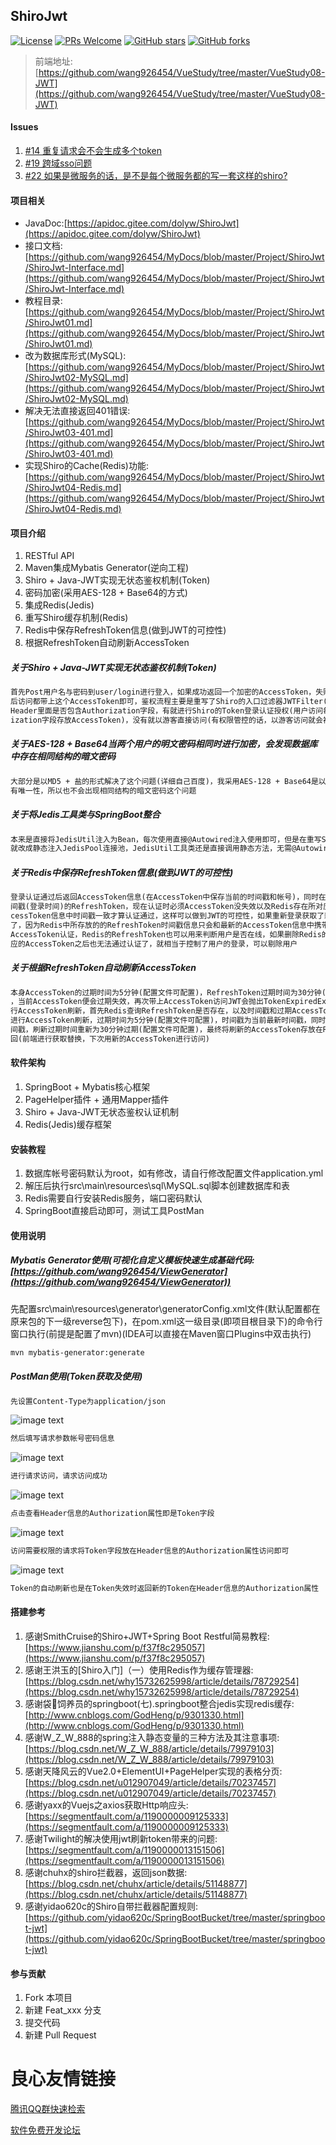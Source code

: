 ## ShiroJwt

[![License](https://img.shields.io/badge/license-MIT-blue.svg)](LICENSE)
[![PRs Welcome](https://img.shields.io/badge/PRs-welcome-brightgreen.svg)](https://github.com/wang926454/ShiroJwt/pulls)
[![GitHub stars](https://img.shields.io/github/stars/wang926454/ShiroJwt.svg?style=social&label=Stars)](https://github.com/wang926454/ShiroJwt)
[![GitHub forks](https://img.shields.io/github/forks/wang926454/ShiroJwt.svg?style=social&label=Fork)](https://github.com/wang926454/ShiroJwt)

> 前端地址:[https://github.com/wang926454/VueStudy/tree/master/VueStudy08-JWT](https://github.com/wang926454/VueStudy/tree/master/VueStudy08-JWT)

#### Issues

1. [#14 重复请求会不会生成多个token](https://github.com/dolyw/ShiroJwt/issues/14)
2. [#19 跨域sso问题](https://github.com/dolyw/ShiroJwt/issues/19)
3. [#22 如果是微服务的话，是不是每个微服务都的写一套这样的shiro?](https://github.com/dolyw/ShiroJwt/issues/22)

#### 项目相关

* JavaDoc:[https://apidoc.gitee.com/dolyw/ShiroJwt](https://apidoc.gitee.com/dolyw/ShiroJwt)
* 接口文档:[https://github.com/wang926454/MyDocs/blob/master/Project/ShiroJwt/ShiroJwt-Interface.md](https://github.com/wang926454/MyDocs/blob/master/Project/ShiroJwt/ShiroJwt-Interface.md)
* 教程目录:[https://github.com/wang926454/MyDocs/blob/master/Project/ShiroJwt/ShiroJwt01.md](https://github.com/wang926454/MyDocs/blob/master/Project/ShiroJwt/ShiroJwt01.md)
* 改为数据库形式(MySQL):[https://github.com/wang926454/MyDocs/blob/master/Project/ShiroJwt/ShiroJwt02-MySQL.md](https://github.com/wang926454/MyDocs/blob/master/Project/ShiroJwt/ShiroJwt02-MySQL.md)
* 解决无法直接返回401错误:[https://github.com/wang926454/MyDocs/blob/master/Project/ShiroJwt/ShiroJwt03-401.md](https://github.com/wang926454/MyDocs/blob/master/Project/ShiroJwt/ShiroJwt03-401.md)
* 实现Shiro的Cache(Redis)功能:[https://github.com/wang926454/MyDocs/blob/master/Project/ShiroJwt/ShiroJwt04-Redis.md](https://github.com/wang926454/MyDocs/blob/master/Project/ShiroJwt/ShiroJwt04-Redis.md)

#### 项目介绍

1. RESTful API
2. Maven集成Mybatis Generator(逆向工程)
3. Shiro + Java-JWT实现无状态鉴权机制(Token)
4. 密码加密(采用AES-128 + Base64的方式)
5. 集成Redis(Jedis)
6. 重写Shiro缓存机制(Redis)
7. Redis中保存RefreshToken信息(做到JWT的可控性)
8. 根据RefreshToken自动刷新AccessToken

##### 关于Shiro + Java-JWT实现无状态鉴权机制(Token)
```txt
首先Post用户名与密码到user/login进行登入，如果成功返回一个加密的AccessToken，失败的话直接返回401错误(帐号或密码不正确)，以
后访问都带上这个AccessToken即可，鉴权流程主要是重写了Shiro的入口过滤器JWTFilter(BasicHttpAuthenticationFilter)，判断请求
Header里面是否包含Authorization字段，有就进行Shiro的Token登录认证授权(用户访问每一个需要权限的请求必须在Header中添加Author
ization字段存放AccessToken)，没有就以游客直接访问(有权限管控的话，以游客访问就会被拦截)
```

##### 关于AES-128 + Base64当两个用户的明文密码相同时进行加密，会发现数据库中存在相同结构的暗文密码
```txt
大部分是以MD5 + 盐的形式解决了这个问题(详细自己百度)，我采用AES-128 + Base64是以帐号+密码的形式进行加密密码，因为帐号具
有唯一性，所以也不会出现相同结构的暗文密码这个问题
```

##### 关于将Jedis工具类与SpringBoot整合
```txt
本来是直接将JedisUtil注入为Bean，每次使用直接@Autowired注入使用即可，但是在重写Shiro的CustomCache无法注入JedisUtil，所以
就改成静态注入JedisPool连接池，JedisUtil工具类还是直接调用静态方法，无需@Autowired注入
```

##### 关于Redis中保存RefreshToken信息(做到JWT的可控性)
```txt
登录认证通过后返回AccessToken信息(在AccessToken中保存当前的时间戳和帐号)，同时在Redis中设置一条以帐号为Key，Value为当前时
间戳(登录时间)的RefreshToken，现在认证时必须AccessToken没失效以及Redis存在所对应的RefreshToken，且RefreshToken时间戳和Ac
cessToken信息中时间戳一致才算认证通过，这样可以做到JWT的可控性，如果重新登录获取了新的AccessToken，旧的AccessToken就认证不
了，因为Redis中所存放的的RefreshToken时间戳信息只会和最新的AccessToken信息中携带的时间戳一致，这样每个用户就只能使用最新的
AccessToken认证，Redis的RefreshToken也可以用来判断用户是否在线，如果删除Redis的某个RefreshToken，那这个RefreshToken所对
应的AccessToken之后也无法通过认证了，就相当于控制了用户的登录，可以剔除用户
```

##### 关于根据RefreshToken自动刷新AccessToken
```txt
本身AccessToken的过期时间为5分钟(配置文件可配置)，RefreshToken过期时间为30分钟(配置文件可配置)，当登录后时间过了5分钟之后
，当前AccessToken便会过期失效，再次带上AccessToken访问JWT会抛出TokenExpiredException异常说明Token过期，开始判断是否要进
行AccessToken刷新，首先Redis查询RefreshToken是否存在，以及时间戳和过期AccessToken所携带的时间戳是否一致，如果存在且一致就
进行AccessToken刷新，过期时间为5分钟(配置文件可配置)，时间戳为当前最新时间戳，同时也设置RefreshToken中的时间戳为当前最新时
间戳，刷新过期时间重新为30分钟过期(配置文件可配置)，最终将刷新的AccessToken存放在Response的Header中的Authorization字段返
回(前端进行获取替换，下次用新的AccessToken进行访问)
```

#### 软件架构

1. SpringBoot + Mybatis核心框架
2. PageHelper插件 + 通用Mapper插件
3. Shiro + Java-JWT无状态鉴权认证机制
4. Redis(Jedis)缓存框架

#### 安装教程

1. 数据库帐号密码默认为root，如有修改，请自行修改配置文件application.yml
2. 解压后执行src\main\resources\sql\MySQL.sql脚本创建数据库和表
3. Redis需要自行安装Redis服务，端口密码默认
4. SpringBoot直接启动即可，测试工具PostMan

#### 使用说明

##### Mybatis Generator使用(可视化自定义模板快速生成基础代码:[https://github.com/wang926454/ViewGenerator](https://github.com/wang926454/ViewGenerator))

先配置src\main\resources\generator\generatorConfig.xml文件(默认配置都在原来包的下一级reverse包下)，在pom.xml这一级目录(即项目根目录下)的命令行窗口执行(前提是配置了mvn)(IDEA可以直接在Maven窗口Plugins中双击执行)
```txt
mvn mybatis-generator:generate
```

##### PostMan使用(Token获取及使用)

```txt
先设置Content-Type为application/json
```
![image text](https://docs.dolyw.com/Project/ShiroJwt/image/20181006001.PNG)
```txt
然后填写请求参数帐号密码信息
```
![image text](https://docs.dolyw.com/Project/ShiroJwt/image/20181006002.PNG)
```txt
进行请求访问，请求访问成功
```
![image text](https://docs.dolyw.com/Project/ShiroJwt/image/20181006003.PNG)
```txt
点击查看Header信息的Authorization属性即是Token字段
```
![image text](https://docs.dolyw.com/Project/ShiroJwt/image/20181006004.PNG)
```txt
访问需要权限的请求将Token字段放在Header信息的Authorization属性访问即可
```
![image text](https://docs.dolyw.com/Project/ShiroJwt/image/20181006005.PNG)
```txt
Token的自动刷新也是在Token失效时返回新的Token在Header信息的Authorization属性
```

#### 搭建参考

1. 感谢SmithCruise的Shiro+JWT+Spring Boot Restful简易教程:[https://www.jianshu.com/p/f37f8c295057](https://www.jianshu.com/p/f37f8c295057)
2. 感谢王洪玉的[Shiro入门]（一）使用Redis作为缓存管理器:[https://blog.csdn.net/why15732625998/article/details/78729254](https://blog.csdn.net/why15732625998/article/details/78729254)
3. 感谢袋🐴饲养员的springboot(七).springboot整合jedis实现redis缓存:[http://www.cnblogs.com/GodHeng/p/9301330.html](http://www.cnblogs.com/GodHeng/p/9301330.html)
4. 感谢W_Z_W_888的spring注入静态变量的三种方法及其注意事项:[https://blog.csdn.net/W_Z_W_888/article/details/79979103](https://blog.csdn.net/W_Z_W_888/article/details/79979103)
5. 感谢天降风云的Vue2.0+ElementUI+PageHelper实现的表格分页:[https://blog.csdn.net/u012907049/article/details/70237457](https://blog.csdn.net/u012907049/article/details/70237457)
6. 感谢yaxx的Vuejs之axios获取Http响应头:[https://segmentfault.com/a/1190000009125333](https://segmentfault.com/a/1190000009125333)
7. 感谢Twilight的解决使用jwt刷新token带来的问题:[https://segmentfault.com/a/1190000013151506](https://segmentfault.com/a/1190000013151506)
8. 感谢chuhx的shiro拦截器，返回json数据:[https://blog.csdn.net/chuhx/article/details/51148877](https://blog.csdn.net/chuhx/article/details/51148877)
9. 感谢yidao620c的Shiro自带拦截器配置规则:[https://github.com/yidao620c/SpringBootBucket/tree/master/springboot-jwt](https://github.com/yidao620c/SpringBootBucket/tree/master/springboot-jwt)

#### 参与贡献

1. Fork 本项目
2. 新建 Feat_xxx 分支
3. 提交代码
4. 新建 Pull Request


 # 良心友情链接

[腾讯QQ群快速检索](http://u.720life.cn/s/8cf73f7c)

[软件免费开发论坛](http://u.720life.cn/s/bbb01dc0)